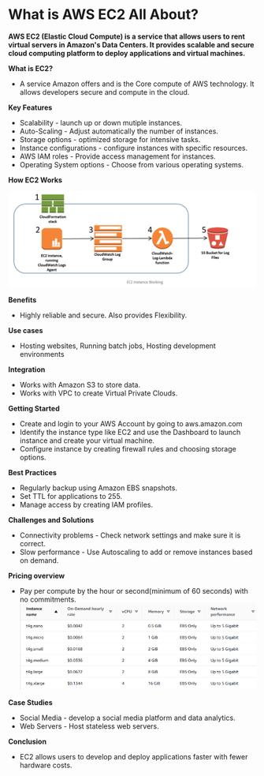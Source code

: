 # What is AWS EC2 All About?

**AWS EC2 (Elastic Cloud Compute) is a service that allows users to rent virtual servers in Amazon's Data Centers. It provides scalable and secure cloud computing platform to deploy applications and virtual machines.**

**What is EC2?**
-   A service Amazon offers and is the Core compute of AWS technology. It allows developers secure and compute in the cloud.

**Key Features**
-   Scalability - launch up or down mutiple instances.
-   Auto-Scaling - Adjust automatically the number of instances.
-   Storage options - optimized storage for intensive tasks.
-   Instance configurations - configure instances with specific resources.
-   AWS IAM roles - Provide access management for instances.
-   Operating System options - Choose from various operating systems.

**How EC2 Works**

![screenshot](/Ninjas/Masterclass-05Norvic/Day%2004/Assets/HowEC2Works.png)

**Benefits**
-   Highly reliable and secure. Also provides Flexibility.

**Use cases**
-   Hosting websites, Running batch jobs, Hosting development environments

**Integration**
-   Works with Amazon S3 to store data.
-   Works with VPC to create Virtual Private Clouds.

**Getting Started**
-   Create and login to your AWS Account by going to aws.amazon.com
-   Identify the instance type like EC2 and use the Dashboard to launch instance and create your virtual machine.
-   Configure instance by creating firewall rules and choosing storage options.

**Best Practices**
-   Regularly backup using Amazon EBS snapshots.
-   Set TTL for applications to 255.
-   Manage access by creating IAM profiles.

**Challenges and Solutions**
-   Connectivity problems - Check network settings and make sure it is correct.
-   Slow performance - Use Autoscaling to add or remove instances based on demand.

**Pricing overview**
-   Pay per compute by the hour or second(minimum of 60 seconds) with no commitments. 
![screenshot](/Ninjas/Masterclass-05Norvic/Day%2004/Assets/EC2%20Pricing.png)

**Case Studies**
-   Social Media - develop a social media platform and data analytics.
-   Web Servers - Host stateless web servers.

**Conclusion**
-   EC2 allows users to develop and deploy applications faster with fewer hardware costs.

